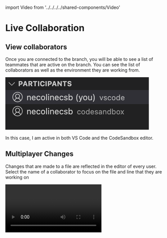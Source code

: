 import Video from '../../../../shared-components/Video'

# Live Collaboration

## View collaborators

Once you are connected to the branch, you will be able to see a list of teammates that are active on the branch. You can see the list of collaborators as well as the environment they are working from. 

![Participant list](./images/vscode-participants.png)

In this case, I am active in both VS Code and the CodeSandbox editor. 

## Multiplayer Changes

Changes that are made to a file are reflected in the editor of every user. Select the name of a collaborator to focus on the file and line that they are working on

<Video src="../../vscode-following.mp4" />